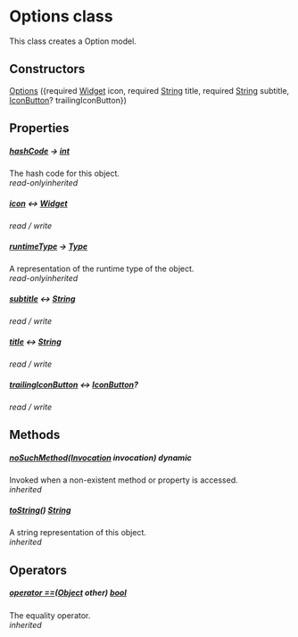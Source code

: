 


# Options class









<p>This class creates a Option model.</p>




## Constructors

[Options](../models_options_options/Options/Options.md) (\{required [Widget](https://api.flutter.dev/flutter/widgets/Widget-class.html) icon, required [String](https://api.flutter.dev/flutter/dart-core/String-class.html) title, required [String](https://api.flutter.dev/flutter/dart-core/String-class.html) subtitle, [IconButton](https://api.flutter.dev/flutter/material/IconButton-class.html)? trailingIconButton})

   


## Properties

##### [hashCode](https://api.flutter.dev/flutter/dart-core/Object/hashCode.html) &#8594; [int](https://api.flutter.dev/flutter/dart-core/int-class.html)



The hash code for this object.  
_<span class="feature">read-only</span><span class="feature">inherited</span>_



##### [icon](../models_options_options/Options/icon.md) &#8596; [Widget](https://api.flutter.dev/flutter/widgets/Widget-class.html)



  
_<span class="feature">read / write</span>_



##### [runtimeType](https://api.flutter.dev/flutter/dart-core/Object/runtimeType.html) &#8594; [Type](https://api.flutter.dev/flutter/dart-core/Type-class.html)



A representation of the runtime type of the object.  
_<span class="feature">read-only</span><span class="feature">inherited</span>_



##### [subtitle](../models_options_options/Options/subtitle.md) &#8596; [String](https://api.flutter.dev/flutter/dart-core/String-class.html)



  
_<span class="feature">read / write</span>_



##### [title](../models_options_options/Options/title.md) &#8596; [String](https://api.flutter.dev/flutter/dart-core/String-class.html)



  
_<span class="feature">read / write</span>_



##### [trailingIconButton](../models_options_options/Options/trailingIconButton.md) &#8596; [IconButton](https://api.flutter.dev/flutter/material/IconButton-class.html)?



  
_<span class="feature">read / write</span>_





## Methods

##### [noSuchMethod](https://api.flutter.dev/flutter/dart-core/Object/noSuchMethod.html)([Invocation](https://api.flutter.dev/flutter/dart-core/Invocation-class.html) invocation) dynamic



Invoked when a non-existent method or property is accessed.  
_<span class="feature">inherited</span>_



##### [toString](https://api.flutter.dev/flutter/dart-core/Object/toString.html)() [String](https://api.flutter.dev/flutter/dart-core/String-class.html)



A string representation of this object.  
_<span class="feature">inherited</span>_





## Operators

##### [operator ==](https://api.flutter.dev/flutter/dart-core/Object/operator_equals.html)([Object](https://api.flutter.dev/flutter/dart-core/Object-class.html) other) [bool](https://api.flutter.dev/flutter/dart-core/bool-class.html)



The equality operator.  
_<span class="feature">inherited</span>_















